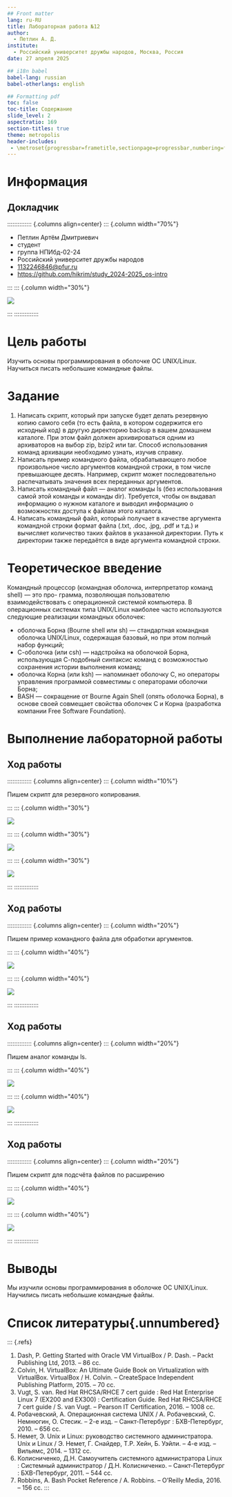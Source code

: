 ```yaml
---
## Front matter
lang: ru-RU
title: Лабораторная работа №12
author:
  - Петлин А. Д.
institute:
  - Российский университет дружбы народов, Москва, Россия
date: 27 апреля 2025

## i18n babel
babel-lang: russian
babel-otherlangs: english

## Formatting pdf
toc: false
toc-title: Содержание
slide_level: 2
aspectratio: 169
section-titles: true
theme: metropolis
header-includes:
 - \metroset{progressbar=frametitle,sectionpage=progressbar,numbering=fraction}
---
```


# Информация

## Докладчик

:::::::::::::: {.columns align=center}
::: {.column width="70%"}

  * Петлин Артём Дмитриевич
  * студент
  * группа НПИбд-02-24
  * Российский университет дружбы народов
  * [1132246846@pfur.ru](mailto:1132246846@pfur.ru)
  * <https://github.com/hikrim/study_2024-2025_os-intro>

:::
::: {.column width="30%"}

![](./image/foto2.jpg)

:::
::::::::::::::

# Цель работы

Изучить основы программирования в оболочке ОС UNIX/Linux. Научиться писать
небольшие командные файлы.

# Задание

1. Написать скрипт, который при запуске будет делать резервную копию самого себя (то
есть файла, в котором содержится его исходный код) в другую директорию backup
в вашем домашнем каталоге. При этом файл должен архивироваться одним из архиваторов на выбор zip, bzip2 или tar. Способ использования команд архивации
необходимо узнать, изучив справку.
2. Написать пример командного файла, обрабатывающего любое произвольное число
аргументов командной строки, в том числе превышающее десять. Например, скрипт
может последовательно распечатывать значения всех переданных аргументов.
3. Написать командный файл — аналог команды ls (без использования самой этой команды и команды dir). Требуется, чтобы он выдавал информацию о нужном каталоге
и выводил информацию о возможностях доступа к файлам этого каталога.
4. Написать командный файл, который получает в качестве аргумента командной строки
формат файла (.txt, .doc, .jpg, .pdf и т.д.) и вычисляет количество таких файлов
в указанной директории. Путь к директории также передаётся в виде аргумента командной строки.

# Теоретическое введение

Командный процессор (командная оболочка, интерпретатор команд shell) — это про-
грамма, позволяющая пользователю взаимодействовать с операционной системой
компьютера. В операционных системах типа UNIX/Linux наиболее часто используются
следующие реализации командных оболочек:

- оболочка Борна (Bourne shell или sh) — стандартная командная оболочка UNIX/Linux, содержащая базовый, но при этом полный набор функций;
- С-оболочка (или csh) — надстройка на оболочкой Борна, использующая С-подобный синтаксис команд с возможностью сохранения истории выполнения команд;
- оболочка Корна (или ksh) — напоминает оболочку С, но операторы управления программой совместимы с операторами оболочки Борна;
- BASH — сокращение от Bourne Again Shell (опять оболочка Борна), в основе своей совмещает свойства оболочек С и Корна (разработка компании Free Software Foundation).

# Выполнение лабораторной работы

## Ход работы

:::::::::::::: {.columns align=center}
::: {.column width="10%"}

Пишем скрипт для резервного копирования.

:::
::: {.column width="30%"}

![](image/1.jpg)

:::
::: {.column width="30%"}

![](image/2.jpg)

:::
::: {.column width="30%"}

![](image/3.jpg)

:::
::::::::::::::

## Ход работы

:::::::::::::: {.columns align=center}
::: {.column width="20%"}

Пишем пример командного файла для обработки аргументов.

:::
::: {.column width="40%"}

![](image/4.jpg)

:::
::: {.column width="40%"}

![](image/5.jpg)

:::
::::::::::::::







## Ход работы

:::::::::::::: {.columns align=center}
::: {.column width="20%"}

Пишем аналог команды ls.

:::
::: {.column width="40%"}

![](image/6.jpg)

:::
::: {.column width="40%"}

![](image/7.jpg)

:::
::::::::::::::







## Ход работы

:::::::::::::: {.columns align=center}
::: {.column width="20%"}

Пишем скрипт для подсчёта файлов по расширению

:::
::: {.column width="40%"}

![](image/8.jpg)

:::
::: {.column width="40%"}

![](image/9.jpg)

:::
::::::::::::::







# Выводы

Мы изучили основы программирования в оболочке ОС UNIX/Linux. Научились писать небольшие командные файлы.

# Список литературы{.unnumbered}

::: {.refs}
1. Dash, P. Getting Started with Oracle VM VirtualBox / P. Dash. – Packt Publishing Ltd, 2013. – 86 сс.
2. Colvin, H. VirtualBox: An Ultimate Guide Book on Virtualization with VirtualBox. VirtualBox / H. Colvin. – CreateSpace Independent Publishing Platform, 2015. – 70 сс.
3. Vugt, S. van. Red Hat RHCSA/RHCE 7 cert guide : Red Hat Enterprise Linux 7 (EX200 and EX300) : Certification Guide. Red Hat RHCSA/RHCE 7 cert guide / S. van Vugt. – Pearson IT Certification, 2016. – 1008 сс.
4. Робачевский, А. Операционная система UNIX / А. Робачевский, С. Немнюгин, О. Стесик. – 2-е изд. – Санкт-Петербург : БХВ-Петербург, 2010. – 656 сс.
5. Немет, Э. Unix и Linux: руководство системного администратора. Unix и Linux / Э. Немет, Г. Снайдер, Т.Р. Хейн, Б. Уэйли. – 4-е изд. – Вильямс, 2014. – 1312 сс.
6. Колисниченко, Д.Н. Самоучитель системного администратора Linux : Системный администратор / Д.Н. Колисниченко. – Санкт-Петербург : БХВ-Петербург, 2011. – 544 сс.
7. Robbins, A. Bash Pocket Reference / A. Robbins. – O’Reilly Media, 2016. – 156 сс.
:::
